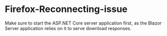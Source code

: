 # Firefox-Reconnecting-issue

Make sure to start the ASP.NET Core server application first, as the Blazor Server application relies on it to serve download responses.
